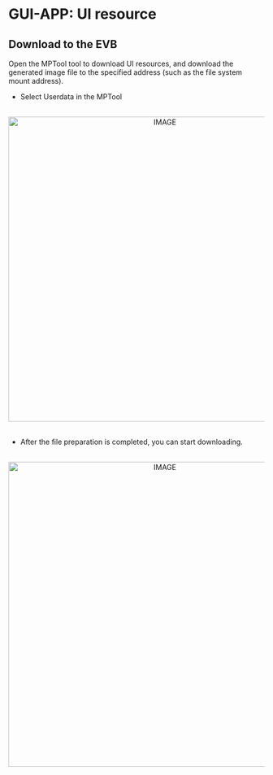 # GUI-APP: UI resource 



##  Download to the EVB
Open the MPTool tool to download UI resources, and download the generated image file to the specified address (such as the file system mount address).
* Select Userdata in the MPTool

<br/>
<div style="text-align: center"><img width= "600" src="https://foruda.gitee.com/images/1661756726607530695/04525d61_11406702.png" alt="IMAGE"></div>
<br/>

* After the file preparation is completed, you can start downloading.

<br/>
<div style="text-align: center"><img width= "600" src="https://foruda.gitee.com/images/1661757159634868348/d20d4a49_11406702.png" 
alt="IMAGE"></div>
<br/>
























